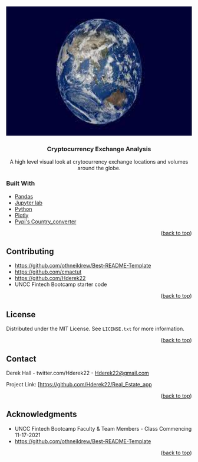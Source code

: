 <div id="top"></div>
<!--
*** Thanks for checking out the Best-README-Template. If you have a suggestion
*** that would make this better, please fork the repo and create a pull request
*** or simply open an issue with the tag "enhancement".
*** Don't forget to give the project a star!
*** Thanks again! Now go create something AMAZING! :D
-->



<!-- PROJECT SHIELDS -->
<!--
*** I'm using markdown "reference style" links for readability.
*** Reference links are enclosed in brackets [ ] instead of parentheses ( ).
*** See the bottom of this document for the declaration of the reference variables
*** for contributors-url, forks-url, etc. This is an optional, concise syntax you may use.
*** https://www.markdownguide.org/basic-syntax/#reference-style-links
-->




<!-- PROJECT LOGO -->
<br />
<div align="center">
  <a href="https://github.com/Hderek22">
    <img src="images/Globe.jpeg" alt="Logo" width="800" height="350">
  </a>

<h3 align="center">Cryptocurrency Exchange Analysis</h3>

  <p align="center">
    A high level visual look at crytocurrency exchange locations and volumes around the globe.
    
</div>





<!-- 

ABOUT THE PROJECT 
## About The Project

[![Product Name Screen Shot][product-screenshot]](https://example.com)

Using this real estate application will allow you to simply point and hover over the map to see the real estate cost as compared to the cost of rent in the same location. Concise and clear information for making well educated decisions.


<p align="right">(<a href="#top">back to top</a>)</p> 

-->



### Built With

* [Pandas](https://pandas.pydata.org/pandas-docs/stable/user_guide/visualization.html)
* [Jupyter lab](https://jupyter.org/)
* [Python](https://www.python.org/)
* [Plotly](https://plotly/)
* [Pypi's Country_converter](https://pypi.org/project/country-converter/)


<p align="right">(<a href="#top">back to top</a>)</p>



<!-- CONTRIBUTING -->
## Contributing

* https://github.com/othneildrew/Best-README-Template
* https://github.com/cmactut
* https://github.com/Hderek22
* UNCC Fintech Bootcamp starter code


<p align="right">(<a href="#top">back to top</a>)</p>



<!-- LICENSE -->
## License

Distributed under the MIT License. See `LICENSE.txt` for more information.

<p align="right">(<a href="#top">back to top</a>)</p>



<!-- CONTACT -->
## Contact

Derek Hall - twitter.com/Hderek22 - Hderek22@gmail.com

Project Link: [https://github.com/Hderek22/Real_Estate_app

<p align="right">(<a href="#top">back to top</a>)</p>



<!-- ACKNOWLEDGMENTS -->
## Acknowledgments

* UNCC Fintech Bootcamp Faculty & Team Members - Class Commencing 11-17-2021
* https://github.com/othneildrew/Best-README-Template


<p align="right">(<a href="#top">back to top</a>)</p>



<!-- MARKDOWN LINKS & IMAGES -->
<!-- https://www.markdownguide.org/basic-syntax/#reference-style-links -->
[contributors-shield]: https://img.shields.io/github/contributors/Hderek22/Hderek22.svg?style=for-the-badge
[contributors-url]: https://github.com/Hderek22/Hderek22/graphs/contributors
[forks-shield]: https://img.shields.io/github/forks/Hderek22/Hderek22.svg?style=for-the-badge
[forks-url]: https://github.com/Hderek22/Hderek22/network/members
[stars-shield]: https://img.shields.io/github/stars/Hderek22/Hderek22.svg?style=for-the-badge
[stars-url]: https://github.com/Hderek22/Hderek22/stargazers
[issues-shield]: https://img.shields.io/github/issues/Hderek22/Hderek22.svg?style=for-the-badge
[issues-url]: https://github.com/Hderek22/Hderek22/issues
[license-shield]: https://img.shields.io/github/license/Hderek22/Hderek22.svg?style=for-the-badge
[license-url]: https://github.com/Hderek22/Hderek22/blob/master/LICENSE.txt
[linkedin-shield]: https://img.shields.io/badge/-LinkedIn-black.svg?style=for-the-badge&logo=linkedin&colorB=555
[linkedin-url]: https://linkedin.com/in/Hderek22
[product-screenshot]: images/screenshot.png
